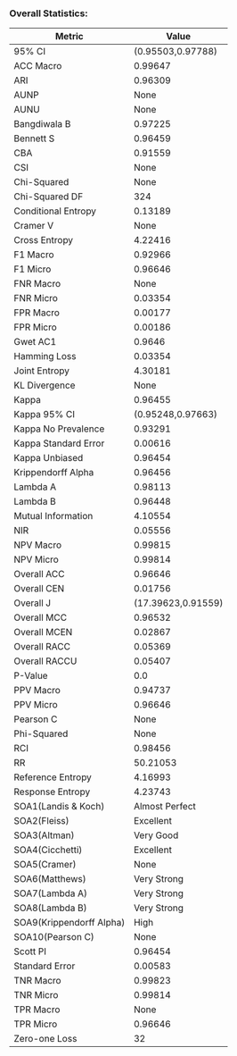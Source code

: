 ### Overall Statistics:

| Metric                   | Value              |
|--------------------------|--------------------|
| 95% CI                   | (0.95503,0.97788)  |
| ACC Macro                | 0.99647            |
| ARI                      | 0.96309            |
| AUNP                     | None               |
| AUNU                     | None               |
| Bangdiwala B             | 0.97225            |
| Bennett S                | 0.96459            |
| CBA                      | 0.91559            |
| CSI                      | None               |
| Chi-Squared              | None               |
| Chi-Squared DF           | 324                |
| Conditional Entropy      | 0.13189            |
| Cramer V                 | None               |
| Cross Entropy            | 4.22416            |
| F1 Macro                 | 0.92966            |
| F1 Micro                 | 0.96646            |
| FNR Macro                | None               |
| FNR Micro                | 0.03354            |
| FPR Macro                | 0.00177            |
| FPR Micro                | 0.00186            |
| Gwet AC1                 | 0.9646             |
| Hamming Loss             | 0.03354            |
| Joint Entropy            | 4.30181            |
| KL Divergence            | None               |
| Kappa                    | 0.96455            |
| Kappa 95% CI             | (0.95248,0.97663)  |
| Kappa No Prevalence      | 0.93291            |
| Kappa Standard Error     | 0.00616            |
| Kappa Unbiased           | 0.96454            |
| Krippendorff Alpha       | 0.96456            |
| Lambda A                 | 0.98113            |
| Lambda B                 | 0.96448            |
| Mutual Information       | 4.10554            |
| NIR                      | 0.05556            |
| NPV Macro                | 0.99815            |
| NPV Micro                | 0.99814            |
| Overall ACC              | 0.96646            |
| Overall CEN              | 0.01756            |
| Overall J                | (17.39623,0.91559) |
| Overall MCC              | 0.96532            |
| Overall MCEN             | 0.02867            |
| Overall RACC             | 0.05369            |
| Overall RACCU            | 0.05407            |
| P-Value                  | 0.0                |
| PPV Macro                | 0.94737            |
| PPV Micro                | 0.96646            |
| Pearson C                | None               |
| Phi-Squared              | None               |
| RCI                      | 0.98456            |
| RR                       | 50.21053           |
| Reference Entropy        | 4.16993            |
| Response Entropy         | 4.23743            |
| SOA1(Landis & Koch)      | Almost Perfect     |
| SOA2(Fleiss)             | Excellent          |
| SOA3(Altman)             | Very Good          |
| SOA4(Cicchetti)          | Excellent          |
| SOA5(Cramer)             | None               |
| SOA6(Matthews)           | Very Strong        |
| SOA7(Lambda A)           | Very Strong        |
| SOA8(Lambda B)           | Very Strong        |
| SOA9(Krippendorff Alpha) | High               |
| SOA10(Pearson C)         | None               |
| Scott PI                 | 0.96454            |
| Standard Error           | 0.00583            |
| TNR Macro                | 0.99823            |
| TNR Micro                | 0.99814            |
| TPR Macro                | None               |
| TPR Micro                | 0.96646            |
| Zero-one Loss            | 32                 |